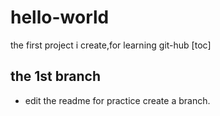 # hello-world
the first project i create,for learning git-hub
[toc]
## the 1st branch 
- edit the readme for practice create a branch.
